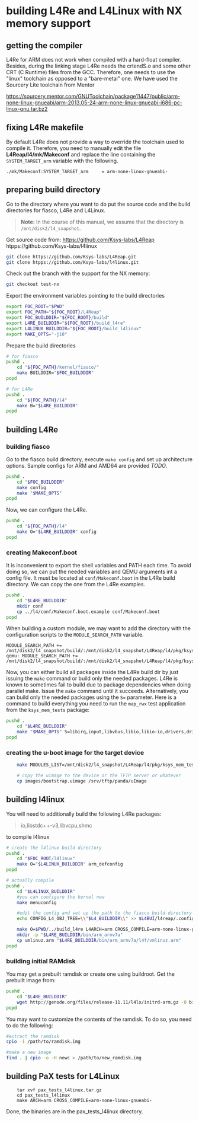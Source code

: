 # building L4Re and L4Linux with NX memory support

## getting the compiler
L4Re for ARM does not work when compiled with a hard-float compiler. Besides, during the linking stage L4Re needs the crtendS.o and some other CRT (C Runtime) files from the GCC. Therefore, one needs to use the "linux" toolchain as opposed to a "bare-metal" one. We have used the Sourcery Lite toolchain from Mentor

https://sourcery.mentor.com/GNUToolchain/package11447/public/arm-none-linux-gnueabi/arm-2013.05-24-arm-none-linux-gnueabi-i686-pc-linux-gnu.tar.bz2

## fixing L4Re makefile
By default L4Re does not provide a way to override the toolchain used to compile it. Therefore, you need to manually edit the file **L4Reap/l4/mk/Makeconf** and replace the line containing the `SYSTEM_TARGET_arm` variable with the following.
```
./mk/Makeconf:SYSTEM_TARGET_arm     = arm-none-linux-gnueabi-
```

## preparing build directory
Go to the directory where you want to do put the source code and the build directories for fiasco, L4Re and L4Linux.

> **Note:** In the course of this manual, we assume that the directory is `/mnt/disk2/l4_snapshot`. 

Get source code from:
https://github.com/Ksys-labs/L4Reap
htpps://github.com/Ksys-labs/l4linux

```bash
git clone https://github.com/Ksys-labs/L4Reap.git
git clone htpps://github.com/Ksys-labs/l4linux.git
```

Check out the branch with the support for the NX memory:
```bash
git checkout test-nx
```

Export the environment variables pointing to the build directories
```bash
export FOC_ROOT="$PWD"
export FOC_PATH="${FOC_ROOT}/L4Reap"
export FOC_BUILDDIR="${FOC_ROOT}/build"
export L4RE_BUILDDIR="${FOC_ROOT}/build_l4re"
export L4LINUX_BUILDDIR="${FOC_ROOT}/build_l4linux"
export MAKE_OPTS="-j10"
```
Prepare the build directories
```bash
# for fiasco
pushd .
	cd "${FOC_PATH}/kernel/fiasco/"
	make BUILDDIR="$FOC_BUILDDIR"
popd

# for L4Re
pushd .
	cd "${FOC_PATH}/l4"
	make B="$L4RE_BUILDDIR"
popd

```

## building L4Re
### building fiasco
Go to the fiasco build directory, execute `make config` and set up architecture options. Sample configs for ARM and AMD64 are provided *TODO*.
```bash
pushd .
	cd "$FOC_BUILDDIR"
	make config
	make "$MAKE_OPTS"
popd

```

Now, we can configure the L4Re.
```bash
pushd .
	cd "${FOC_PATH}/l4"
	make O="$L4RE_BUILDDIR" config
popd

```
### creating Makeconf.boot
It is inconvenient to export the shell variables and PATH each time. To avoid doing so, we can put the needed variables and QEMU arguments int a config file. It must be located at `conf/Makeconf.boot` in the L4Re build directory. We can copy the one from the L4Re examples.

```bash
pushd .
	cd "$L4RE_BUILDDIR"
	mkdir conf
	cp ../l4/conf/Makeconf.boot.example conf/Makeconf.boot
popd
```

When building a custom module, we may want to add the directory with the configuration scripts to the `MODULE_SEARCH_PATH` variable. 

```make
MODULE_SEARCH_PATH += /mnt/disk2/l4_snapshot/build/:/mnt/disk2/l4_snapshot/L4Reap/l4/pkg/ksys_mem_tests/conf:/mnt/disk2/l4_snapshot/tudos/l4/pkg/io/config
qemu: MODULE_SEARCH_PATH += /mnt/disk2/l4_snapshot/build/:/mnt/disk2/l4_snapshot/L4Reap/l4/pkg/ksys_mem_tests/conf:/mnt/disk2/l4_snapshot/tudos/l4/pkg/io/config
```

Now, you can either build all packages inside the L4Re build dir by just issuing the `make` command or build only the needed packages. L4Re is known to sometimes fail to build due to package dependencies when doing parallel make. Issue the `make` command until it succeeds. Alternatively, you can build only the needed packages using the `S=` parameter. Here is a command to build everything you need to run the `map_rwx` test application from the `ksys_mem_tests` package:

```bash
pushd .
	cd "$L4RE_BUILDDIR"
	make "$MAKE_OPTS" S=libirq,input,libvbus,libio,libio-io,drivers,drivers-frst,bootstrap,libsupc++,libgcc-pure,libgcc,crtn,libkproxy,libsigma0,libsupc++-minimal,uclibc-minimal,lua,ned,ksys_mem_tests,log,libc_backends,cxx,cxx_libc_io,l4re,l4re_c,l4re_kernel,l4re_vfs,l4sys,l4util,ldscripts,ldso,libloader,loader,uclibc,moe
popd
```

### creating the u-boot image for the target device
```bash
	make MODULES_LIST=/mnt/disk2/l4_snapshot/L4Reap/l4/pkg/ksys_mem_tests/conf/modules.list uimage E=map_rwx

	# copy the uimage to the device or the TFTP server or whatever
	cp images/bootstrap.uimage /srv/tftp/panda/uImage
```

## building l4linux
You will need to additionally build the following L4Re packages:

> io,libstdc++-v3,libvcpu,shmc

to compile l4linux
```bash
# create the l4linux build directory
pushd .
	cd "$FOC_ROOT/l4linux"
	make O="$L4LINUX_BUILDDIR" arm_defconfig
popd

# actually compile
pushd .
	cd "$L4LINUX_BUILDDIR"
	#you can configure the kernel now
	make menuconfig

	#edit the config and set up the path to the fiasco build directory
	echo CONFIG_L4_OBJ_TREE=\\"$L4_BUILDDIR\\" >> $L4BUI/l4reap/.config

	make O=$PWD/../build_l4re L4ARCH=arm CROSS_COMPILE=arm-none-linux-gnueabi- -j10
	mkdir -p "$L4RE_BUILDDIR/bin/arm_armv7a"
	cp vmlinuz.arm "$L4RE_BUILDDIR/bin/arm_armv7a/l4f/vmlinuz.arm" 
popd
```

### building initial RAMdisk
You may get a prebuilt ramdisk or create one using buildroot.
Get the prebuilt image from:

```bash
pushd .
	cd "$L4RE_BUILDDIR"
	wget http://genode.org/files/release-11.11/l4lx/initrd-arm.gz -O bin/arm_armv7a/ramdisk-arm.rd
popd
```

You may want to customize the contents of the ramdisk. To do so, you need to do the following:
```bash
#extract the ramdisk
cpio -i /path/to/ramdisk.img

#make a new image
find . | cpio -o -H newc > /path/to/new_ramdisk.img

```

## building PaX tests for L4Linux
```
	tar xvf pax_tests_l4linux.tar.gz
	cd pax_tests_l4linux
	make ARCH=arm CROSS_COMPILE=arm-none-linux-gnueabi-
```

Done, the binaries are in the pax_tests_l4linux directory.
